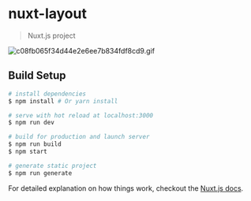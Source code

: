 # nuxt-layout

> Nuxt.js project

![c08fb065f34d44e2e6ee7b834fdf8cd9.gif](https://qiita-image-store.s3.ap-northeast-1.amazonaws.com/0/105093/2fb259c0-5518-e306-b70a-26613b7195a8.gif)

## Build Setup

``` bash
# install dependencies
$ npm install # Or yarn install

# serve with hot reload at localhost:3000
$ npm run dev

# build for production and launch server
$ npm run build
$ npm start

# generate static project
$ npm run generate
```

For detailed explanation on how things work, checkout the [Nuxt.js docs](https://github.com/nuxt/nuxt.js).

